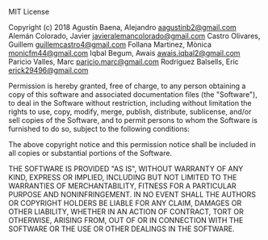 MIT License

Copyright (c) 2018  Agustín Baena, Alejandro <aagustinb2@gmail.com>
                    Alemán Colorado, Javier <javieralemancolorado@gmail.com>
                    Castro Olivares, Guillem <guillemcastro4@gmail.com>
                    Follana Martinez, Mònica <monicfm44@gmail.com>
                    Iqbal Begum, Awais <awais.iqbal2@gmail.com>
                    Paricio Valles, Marc <paricio.marc@gmail.com>
                    Rodríguez Balsells, Eric <erick29496@gmail.com>

Permission is hereby granted, free of charge, to any person obtaining a copy
of this software and associated documentation files (the "Software"), to deal
in the Software without restriction, including without limitation the rights
to use, copy, modify, merge, publish, distribute, sublicense, and/or sell
copies of the Software, and to permit persons to whom the Software is
furnished to do so, subject to the following conditions:

The above copyright notice and this permission notice shall be included in all
copies or substantial portions of the Software.

THE SOFTWARE IS PROVIDED "AS IS", WITHOUT WARRANTY OF ANY KIND, EXPRESS OR
IMPLIED, INCLUDING BUT NOT LIMITED TO THE WARRANTIES OF MERCHANTABILITY,
FITNESS FOR A PARTICULAR PURPOSE AND NONINFRINGEMENT. IN NO EVENT SHALL THE
AUTHORS OR COPYRIGHT HOLDERS BE LIABLE FOR ANY CLAIM, DAMAGES OR OTHER
LIABILITY, WHETHER IN AN ACTION OF CONTRACT, TORT OR OTHERWISE, ARISING FROM,
OUT OF OR IN CONNECTION WITH THE SOFTWARE OR THE USE OR OTHER DEALINGS IN THE
SOFTWARE.
